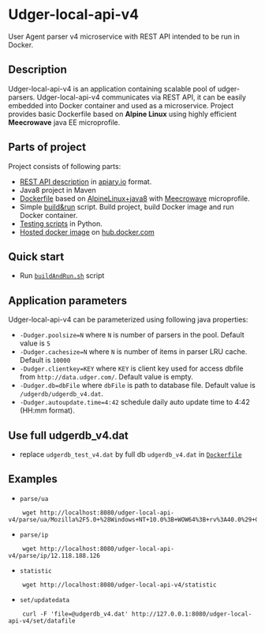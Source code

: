 # Udger-local-api-v4

User Agent parser v4 microservice with REST API intended to be run in Docker.

## Description

Udger-local-api-v4 is an application containing scalable pool of udger-parsers. Udger-local-api-v4 communicates via REST API, it can be easily embedded into Docker container and used as a microservice. Project provides basic Dockerfile based on **Alpine Linux** using highly efficient **Meecrowave** java EE microprofile.

## Parts of project

Project consists of following parts:

* [REST API description](https://github.com/udger/udger-local-api-v4/blob/master/apiary.apib) in [apiary.io](apiary.io) format.
* Java8 project in Maven
* [Dockerfile](https://github.com/udger/udger-local-api-v4/blob/master/Dockerfile) based on [AlpineLinux+java8](https://hub.docker.com/r/anapsix/alpine-java/) with [Meecrowave](http://openwebbeans.apache.org/meecrowave/index.html) microprofile.
* Simple [build&run](https://github.com/udger/udger-local-api-v4/blob/master/buildAndRun.sh) script. Build project, build Docker image and run Docker container.
* [Testing scripts](https://github.com/udger/udger-local-api-v4/tree/master/utils) in Python.
* [Hosted docker image](https://hub.docker.com/r/udgercom/udger-local-api-v4/) on [hub.docker.com](https://hub.docker.com/)

## Quick start

* Run [`buildAndRun.sh`](https://github.com/udger/udger-local-api-v4/blob/master/buildAndRun.sh) script

## Application parameters

Udger-local-api-v4 can be parameterized using following java properties:

* `-Dudger.poolsize=N` where `N` is number of parsers in the pool. Default value is `5`
* `-Dudger.cachesize=N` where `N` is number of items in parser LRU cache. Default is `10000`
* `-Dudger.clientkey=KEY` where `KEY` is client key used for access dbfile from `http://data.udger.com/`. Default value is empty.
* `-Dudger.db=dbFile` where `dbFile` is path to database file. Default value is `/udgerdb/udgerdb_v4.dat`.
* `-Dudger.autoupdate.time=4:42` schedule daily auto update time to 4:42 (HH:mm format).

## Use full udgerdb_v4.dat

* replace `udgerdb_test_v4.dat` by full db `udgerdb_v4.dat` in [`Dockerfile`](https://github.com/udger/udger-local-api-v4/blob/master/Dockerfile)

## Examples

* `parse/ua`
```
    wget http://localhost:8080/udger-local-api-v4/parse/ua/Mozilla%2F5.0+%28Windows+NT+10.0%3B+WOW64%3B+rv%3A40.0%29+Gecko%2F20100101+Firefox%2F40.0
```
* `parse/ip`
```
    wget http://localhost:8080/udger-local-api-v4/parse/ip/12.118.188.126
```
* `statistic`
```
    wget http://localhost:8080/udger-local-api-v4/statistic
```
* `set/updatedata`
```
    curl -F 'file=@udgerdb_v4.dat' http://127.0.0.1:8080/udger-local-api-v4/set/datafile
```
